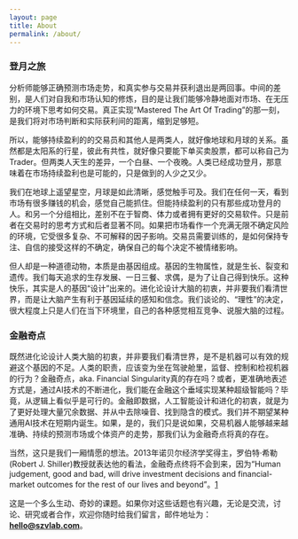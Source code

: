 ```yaml
---
layout: page
title: About
permalink: /about/
---
```





### 登月之旅




分析师能够正确预测市场走势，和真实参与交易并获利退出是两回事。中间的差别，是人们对自我和市场认知的修炼，目的是让我们能够冷静地面对市场、在无压力的环境下思考如何交易。真正实现“Mastered The Art Of Trading”的那一刻，是我们将对市场判断和实际获利间的距离，缩到足够短。




所以，能够持续盈利的的交易员和其他人是两类人，就好像地球和月球的关系。虽然都是太阳系的行星，彼此有共性，就好像只要能下单买卖股票，都可以称自己为Trader。但两类人天生的差异，一个白昼、一个夜晚。人类已经成功登月，那意味着在市场持续盈利也是可能的，只是做到的人少之又少。




我们在地球上遥望星空，月球是如此清晰，感觉触手可及。我们在任何一天，看到市场有很多赚钱的机会，感觉自己能抓住。但能持续盈利的只有那些成功登月的人。和另一个分组相比，差别不在于智商、体力或者拥有更好的交易软件。只是前者在交易时的思考方式和后者显著不同。如果把市场看作一个充满无限不确定风险的环境，它受很多复杂、不可解释的因子影响。交易员需要训练的，是如何保持专注、自信的接受这样的不确定，确保自己的每个决定不被情绪影响。




但人却是一种道德动物，本质是由基因组成。基因的生物属性，就是生长、裂变和遗传。我们每天追求的生存发展、一日三餐、求偶，是为了让自己得到快乐。这种快乐，其实是人的基因“设计”出来的。进化论设计大脑的初衷，并非要我们看清世界，而是让大脑产生有利于基因延续的感知和信念。我们谈论的、“理性”的决定，很大程度上只是人们在当下环境里，自己的各种感觉相互竞争、说服大脑的过程。




### 金融奇点




既然进化论设计人类大脑的初衷，并非要我们看清世界，是不是机器可以有效的规避这个基因的不足。人类的职责，应该变为坐在驾驶舱里，监督、控制和检视机器的行为？金融奇点，aka. Financial Singularity真的存在吗？或者，更准确地表述方式是，通过AI技术的不断进化，我们能在金融这个垂域实现某种超级智能吗？毕竟，从逻辑上看似乎是可行的。金融即数据，人工智能设计和进化的初衷，就是为了更好处理大量冗余数据、并从中去除噪音、找到隐含的模式。我们并不期望某种通用AI技术在短期内诞生。如果，是的，我们只是说如果，交易机器人能够越来越准确、持续的预测市场或个体资产的走势，那我们认为金融奇点将真的存在。




当然，这只是我们一厢情愿的想法。2013年诺贝尔经济学奖得主，罗伯特·希勒(Robert J. Shiller)教授就表达他的看法，金融奇点终将不会到来，因为“Human judgement, good and bad, will drive investment decisions and financial-market outcomes for the rest of our lives and beyond”。[1]




这是一个多么生动、奇妙的课题。如果你对这些话题也有兴趣，无论是交流，讨论、研究或者合作，欢迎你随时给我们留言，邮件地址为：**<hello@szvlab.com>**。





[1]:https://insights.som.yale.edu/insights/the-mirage-of-the-financial-singularity#:~:text=The%20financial%20singularity%2C%20a%20hypothetical%20state%20in%20which,Shiller%2C%20because%20people%20will%20continue%20to%20influence%20markets.

